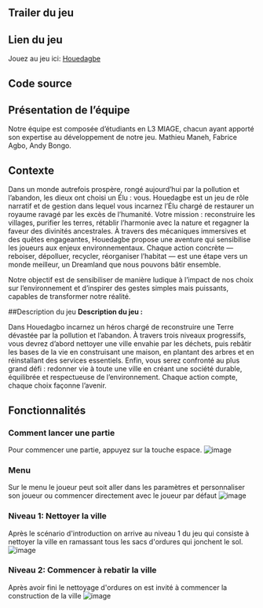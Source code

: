 ## Trailer du jeu
## Lien du jeu
Jouez au jeu ici: [Houedagbe](https://mane-mt.github.io/houedagbe/)
## Code source
## Présentation de l’équipe
Notre équipe est composée d’étudiants en L3 MIAGE, chacun ayant apporté son expertise au développement de notre jeu. Mathieu Maneh, Fabrice Agbo, Andy Bongo.
## Contexte
Dans un monde autrefois prospère, rongé aujourd’hui par la pollution et l’abandon, les dieux ont choisi un Élu : vous.
Houedagbe est un jeu de rôle narratif et de gestion dans lequel vous incarnez l’Élu chargé de restaurer un royaume ravagé par les excès de l’humanité. 
Votre mission : reconstruire les villages, purifier les terres, rétablir l’harmonie avec la nature et regagner la faveur des divinités ancestrales.
À travers des mécaniques immersives et des quêtes engageantes, Houedagbe propose une aventure qui sensibilise les joueurs aux enjeux environnementaux. Chaque action concrète — reboiser, dépolluer, recycler, réorganiser l’habitat — est une étape vers un monde meilleur, un Dreamland que nous pouvons bâtir ensemble.

Notre objectif est de sensibiliser de manière ludique à l’impact de nos choix sur l’environnement et d’inspirer des gestes simples mais puissants, capables de transformer notre réalité.

##Description du jeu
 **Description du jeu :**

Dans Houedagbo incarnez un héros chargé de reconstruire une Terre dévastée par la pollution et l’abandon. À travers trois niveaux progressifs, vous devrez d’abord nettoyer une ville envahie par les déchets, puis rebâtir les bases de la vie en construisant une maison, en plantant des arbres et en réinstallant des services essentiels. Enfin, vous serez confronté au plus grand défi : redonner vie à toute une ville en créant une société durable, équilibrée et respectueuse de l’environnement. Chaque action compte, chaque choix façonne l’avenir.

## Fonctionnalités
### Comment lancer une partie
Pour commencer une partie, appuyez sur la touche espace.
![image](https://github.com/user-attachments/assets/5e8cde80-337c-4a88-a4ec-5e8008888245)
### Menu
Sur le menu le joueur peut soit aller dans les paramètres et personnaliser son joueur ou commencer directement avec le joueur par défaut
![image](https://github.com/user-attachments/assets/cb7ca86a-ed25-43fa-9c46-081e65ad730b)
### Niveau 1: Nettoyer la ville
Après le scénario d'introduction on arrive au niveau 1 du jeu qui consiste à nettoyer la ville en ramassant tous les sacs d'ordures qui jonchent le sol.
![image](https://github.com/user-attachments/assets/4cdaf18f-c281-44e2-bb5b-fd7009e60f9b)

### Niveau 2: Commencer à rebatir la ville
Après avoir fini le nettoyage d'ordures on est invité à commencer la construction de la ville
![image](https://github.com/user-attachments/assets/d89f33ed-eb99-4263-bfec-24de15c34bba)






